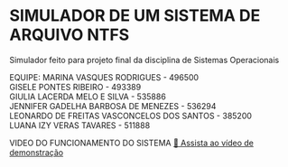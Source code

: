 # SIMULADOR DE UM SISTEMA DE ARQUIVO NTFS
Simulador feito para projeto final da disciplina de Sistemas Operacionais

EQUIPE:
MARINA VASQUES RODRIGUES - 496500  
GISELE PONTES RIBEIRO - 493389  
GIULIA LACERDA MELO E SILVA - 535886  
JENNIFER GADELHA BARBOSA DE MENEZES - 536294  
LEONARDO DE FREITAS VASCONCELOS DOS SANTOS - 385200  
LUANA IZY VERAS TAVARES - 511888  

VIDEO DO FUNCIONAMENTO DO SISTEMA
[🎥 Assista ao vídeo de demonstração](https://youtu.be/uk2pqZeHQaQ)


   
